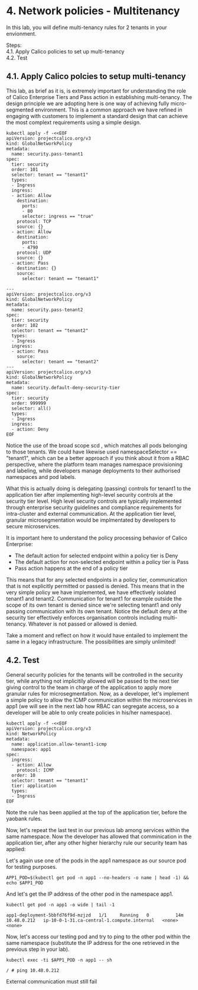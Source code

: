 # 4. Network policies - Multitenancy

In this lab, you will define multi-tenancy rules for 2 tenants in your envionment.

Steps: \
4.1. Apply Calico policies to set up multi-tenancy \
4.2. Test

## 4.1. Apply Calico polcies to setup multi-tenancy

This lab, as brief as it is, is extremely important for understanding the role of Calico Enterprise Tiers and Pass action in establishing multi-tenancy. The design principle we are adopting here is one way of achieving fully micro-segmented environment. This is a common approach we have refined in engaging with customers to implement a standard design that can achieve the most complext requirements using a simple design.

```
kubectl apply -f -<<EOF
apiVersion: projectcalico.org/v3
kind: GlobalNetworkPolicy
metadata:
  name: security.pass-tenant1
spec:
  tier: security
  order: 101
  selector: tenant == "tenant1"
  types:
  - Ingress
  ingress:
  - action: Allow
    destination:
      ports:
      - 80
      selector: ingress == "true"
    protocol: TCP
    source: {}
  - action: Allow
    destination:
      ports:
      - 4790
    protocol: UDP
    source: {}
  - action: Pass
    destination: {}
    source:
      selector: tenant == "tenant1"
  
---
apiVersion: projectcalico.org/v3
kind: GlobalNetworkPolicy
metadata:
  name: security.pass-tenant2
spec:
  tier: security
  order: 102
  selector: tenant == "tenant2"
  types:
  - Ingress
  ingress:
  - action: Pass
    source:
      selector: tenant == "tenant2"
---
apiVersion: projectcalico.org/v3
kind: GlobalNetworkPolicy
metadata:
  name: security.default-deny-security-tier
spec:
  tier: security
  order: 999999
  selector: all()
  types:
  - Ingress
  ingress:
  - action: Deny
EOF
```

Notice the use of the broad scope scd , which matches all pods belonging to those tenants. We could have likewise used namespaceSelector == "tenant1", which can be a better approach if you think about it from a RBAC perspective, where the platform team manages namespace provisioning and labeling, while developers manage deployments to their authorised namespaces and pod labels.


What this is actually doing is delegating (passing) controls for tenant1 to the application tier after implementing high-level security controls at the security tier level. High level security controls are typically implemented through enterprise security guidelines and compliance requirements for intra-cluster and external communication. At the application tier level, granular microsegmentation would be implmentated by developers to secure microservices. 

It is important here to understand the policy processing behavior of Calico Enterprise:
- The default action for selected endpoint within a policy tier is Deny
- The default action for non-selected endpoint within a policy tier is Pass
- Pass action happens at the end of a policy tier

This means that for any selected endpoints in a policy tier, communication that is not explicitly permitted or passed is denied. This means that in the very simple policy we have implemented, we have effectively isolated tenant1 and tenant2. Communication for tenant1 for example outside the scope of its own tenant is denied since we're selecting tenant1 and only passing communication with its own tenant. Notice the default deny at the security tier effectively enforces organisation controls including multi-tenancy. Whatever is not passed or allowed is denied.


Take a moment and reflect on how it would have entailed to implement the same in a legacy infrastructure. The possibilities are simply unlimited!

## 4.2. Test

General security policies for the tenants will be controlled in the security tier, while anything not implicitily allowed will be passed to the next tier giving control to the team in charge of the application to apply more granular rules for microsegmentation. Now, as a developer, let's implement a simple policy to allow the ICMP communication within the microservices in app1 (we will see in the next lab how RBAC can segregate access, so a developer will be able to only create policies in his/her namespace).

```
kubectl apply -f -<<EOF
apiVersion: projectcalico.org/v3
kind: NetworkPolicy
metadata:
  name: application.allow-tenant1-icmp
  namespace: app1
spec:
  ingress:
  - action: Allow
    protocol: ICMP
  order: 10
  selector: tenant == "tenant1"
  tier: application
  types:
  - Ingress
EOF
```

Note the rule has been applied at the top of the application tier, before the yaobank rules.

Now, let's repeat the last test in our previous lab among services within the same namespace. Now the developer has allowed that comminication in the application tier, after any other higher hierarchy rule our security team has applied:

Let's again use one of the pods in the app1 namespace as our source pod for testing purposes.

```
APP1_POD=$(kubectl get pod -n app1 --no-headers -o name | head -1) && echo $APP1_POD
```

And let's get the IP address of the other pod in the namespace app1.

```
kubectl get pod -n app1 -o wide | tail -1
```
```
app1-deployment-5bbfd76f9d-mzjzd   1/1     Running   0          14m   10.48.0.212   ip-10-0-1-31.ca-central-1.compute.internal   <none>           <none>
```

Now, let's access our testing pod and try to ping to the other pod within the same namespace (substitute the IP address for the one retrieved in the previous step in your lab).

```
kubectl exec -ti $APP1_POD -n app1 -- sh
```
```
/ # ping 10.48.0.212
```

External communication must still fail
